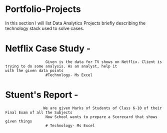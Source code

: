 # Portfolio-Projects
In this section I will list Data Analytics Projects briefly describing the technology stack used to solve cases.

# Netflix Case Study - 
                      Given is the data for TV shows on Netflix. Client is trying to do some analysis. As an analyst, help it                                      with the given data points		
                      #Technology- Ms Excel

# Stuent's Report - 
                     We are given Marks of Students of Class 6-10 of their Final Exam of all the Subjects			
                      Now School wants to prepare a Scorecard that shows given things
                      # Technology- Ms Excel
